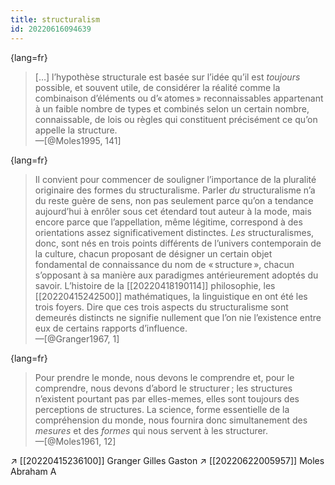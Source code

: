 ```yaml
---
title: structuralism
id: 20220616094639
---
```


{lang=fr}
> […] l’hypothèse structurale est basée sur l’idée qu’il est *toujours* possible, et souvent utile, de considérer la réalité comme la combinaison d’éléments ou d’« atomes » reconnaissables appartenant à un faible nombre de types et combinés selon un certain nombre, connaissable, de lois ou règles qui constituent précisément ce qu’on appelle la structure.  
—[@Moles1995, 141]

{lang=fr}
> Il convient pour commencer de souligner l’importance de la pluralité originaire des formes du structuralisme. Parler *du* structuralisme n’a du reste guère de sens, non pas seulement parce qu’on a tendance aujourd’hui à enrôler sous cet étendard tout auteur à la mode, mais encore parce que l’appellation, même légitime, correspond à des orientations assez significativement distinctes. *Les* structuralismes, donc, sont nés en trois points différents de l’univers contemporain de la culture, chacun proposant de désigner un certain objet fondamental de connaissance du nom de « structure », chacun s’opposant à sa manière aux paradigmes antérieurement adoptés du savoir. L’histoire de la [[20220418190114]] philosophie, les [[20220415242500]] mathématiques, la linguistique en ont été les trois foyers. Dire que ces trois aspects du structuralisme sont demeurés distincts ne signifie nullement que l’on nie l’existence entre eux de certains rapports d’influence.  
—[@Granger1967, 1]

{lang=fr}
> Pour prendre le monde, nous devons le comprendre et, pour le comprendre, nous devons d’abord le structurer ; les structures n’existent pourtant pas par elles-memes, elles sont toujours des perceptions de structures. La science, forme essentielle de la compréhension du monde, nous fournira donc simultanement des *mesures* et des *formes* qui nous servent à les structurer.  
—[@Moles1961, 12]

↗ [[20220415236100]] Granger Gilles Gaston
↗ [[20220622005957]] Moles Abraham A
